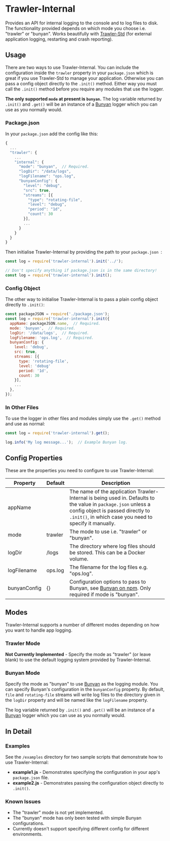 # Trawler-Internal
Provides an API for internal logging to the console and to log files to disk. The functionality provided depends on which mode you choose i.e. "trawler" or "bunyan". Works beautifully with [Trawler-Std](https://www.npmjs.com/package/trawler-std) (for external application logging, restarting and crash reporting).

## Usage
There are two ways to use Trawler-Internal. You can include the configuration inside the `trawler` property in your `package.json` which is great if you use Trawler-Std to manage your application. Otherwise you can pass a config object directly to the `.init()` method. Either way you must call the `.init()` method before you require any modules that use the logger.

**The only supported `mode` at present is `bunyan`.** The log variable returned by `.init()` and `.get()` will be an instance of a [Bunyan](https://www.npmjs.com/package/bunyan) logger which you can use as you normally would.

### Package.json
In your `package.json` add the config like this:

```javascript
{
  ...
  "trawler": {
    ...
    "internal": {
      "mode": "bunyan",  // Required.
      "logDir": "/data/logs",
      "logFilename": "ops.log",
      "bunyanConfig": {
        "level": "debug",
        "src": true,
        "streams": [{
          "type": "rotating-file",
          "level": "debug",
          "period": "1d",
          "count": 30
        }],
        ...
      }
    }
  }
}
```

Then initialise Trawler-Internal by providing the path to your `package.json `:

```javascript
const log = require('trawler-internal').init('../');
```

```javascript
// Don't specify anything if package.json is in the same directory!
const log = require('trawler-internal').init();
```

### Config Object
The other way to initialise Trawler-Internal is to pass a plain config object directly to `.init()`:

```javascript
const packageJSON = require('./package.json');
const log = require('trawler-internal').init({
  appName: packageJSON.name,  // Required.
  mode: 'bunyan',  // Required.
  logDir: '/data/logs',  // Required.
  logFilename: 'ops.log',  // Required.
  bunyanConfig: {
    level: 'debug',
    src: true,
    streams: [{
      type: 'rotating-file',
      level: 'debug'
      period: '1d',
      count: 30
    }],
    ...
  },
});
```

### In Other Files
To use the logger in other files and modules simply use the `.get()` method and use as normal:

```javascript
const log = require('trawler-internal').get();

log.info('My log message...');  // Example Bunyan log.
```

## Config Properties
These are the properties you need to configure to use Trawler-Internal:

| Property     | Default | Description |
|--------------|---------|-------------|
| appName      |         | The name of the application Trawler-Internal is being used in. Defaults to the value in `package.json` unless a config object is passed directly to `.init()`, in which case you need to specify it manually. |
| mode         | trawler | The mode to use i.e. "trawler" or "bunyan". |
| logDir       | /logs   | The directory where log files should be stored. This can be a Docker volume. |
| logFilename  | ops.log | The filename for the log files e.g. "ops.log".
| bunyanConfig | {}      | Configuration options to pass to Bunyan, see [Bunyan on npm](https://www.npmjs.com/package/bunyan). Only required if mode is "bunyan". |

## Modes
Trawler-Internal supports a number of different modes depending on how you want to handle app logging.

### Trawler Mode
**Not Currently Implemented** - Specify the mode as "trawler" (or leave blank) to use the default logging system provided by Trawler-Internal.

### Bunyan Mode
Specify the mode as "bunyan" to use [Bunyan](https://www.npmjs.com/package/bunyan) as the logging module. You can specify Bunyan's configuration in the `bunyanConfig` property. By default, `file` and `rotating-file` streams will write log files to the directory given in the `logDir` property and will be named like the `logFilename` property.

The log variable returned by `.init()` and `.get()` will be an instance of a [Bunyan](https://www.npmjs.com/package/bunyan) logger which you can use as you normally would.

## In Detail

### Examples
See the `/examples` directory for two sample scripts that demonstrate how to use Trawler-Internal:

* **example1.js** - Demonstrates specifying the configuration in your app's `package.json` file.
* **example2.js** - Demonstrates passing the configuration object directly to `.init()`.

### Known Issues
* The "trawler" mode is not yet implemented.
* The "bunyan" mode has only been tested with simple Bunyan configurations.
* Currently doesn't support specifying different config for different environments.
